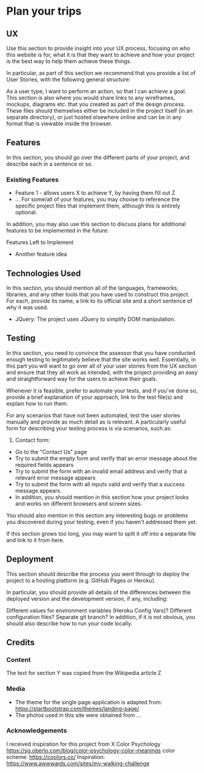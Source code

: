 # Plan your trips



## UX

Use this section to provide insight into your UX process, focusing on who this website is for, what it is that they want to achieve and how your project is the best way to help them achieve these things.

In particular, as part of this section we recommend that you provide a list of User Stories, with the following general structure:

As a user type, I want to perform an action, so that I can achieve a goal.
This section is also where you would share links to any wireframes, mockups, diagrams etc. that you created as part of the design process. These files should themselves either be included in the project itself (in an separate directory), or just hosted elsewhere online and can be in any format that is viewable inside the browser.


## Features
In this section, you should go over the different parts of your project, and describe each in a sentence or so.

### Existing Features
* Feature 1 - allows users X to achieve Y, by having them fill out Z
* ...
For some/all of your features, you may choose to reference the specific project files that implement them, although this is entirely optional.

In addition, you may also use this section to discuss plans for additional features to be implemented in the future:

Features Left to Implement
* Another feature idea

## Technologies Used
In this section, you should mention all of the languages, frameworks, libraries, and any other tools that you have used to construct this project. For each, provide its name, a link to its official site and a short sentence of why it was used.

* JQuery:
The project uses JQuery to simplify DOM manipulation.

## Testing
In this section, you need to convince the assessor that you have conducted enough testing to legitimately believe that the site works well. Essentially, in this part you will want to go over all of your user stories from the UX section and ensure that they all work as intended, with the project providing an easy and straightforward way for the users to achieve their goals.

Whenever it is feasible, prefer to automate your tests, and if you've done so, provide a brief explanation of your approach, link to the test file(s) and explain how to run them.

For any scenarios that have not been automated, test the user stories manually and provide as much detail as is relevant. A particularly useful form for describing your testing process is via scenarios, such as:

1. Contact form:
  -  Go to the "Contact Us" page
  - Try to submit the empty form and verify that an error message about the required fields appears
  - Try to submit the form with an invalid email address and verify that a relevant error message appears
  - Try to submit the form with all inputs valid and verify that a success message appears.
  - In addition, you should mention in this section how your project looks and works on different browsers and screen sizes.

You should also mention in this section any interesting bugs or problems you discovered during your testing, even if you haven't addressed them yet.

If this section grows too long, you may want to split it off into a separate file and link to it from here.

## Deployment
This section should describe the process you went through to deploy the project to a hosting platform (e.g. GitHub Pages or Heroku).

In particular, you should provide all details of the differences between the deployed version and the development version, if any, including:

Different values for environment variables (Heroku Config Vars)?
Different configuration files?
Separate git branch?
In addition, if it is not obvious, you should also describe how to run your code locally.

## Credits

### Content
The text for section Y was copied from the Wikipedia article Z
### Media
- The theme for the single page application is adapted from: https://startbootstrap.com/themes/landing-page/
- The photos used in this site were obtained from ...
### Acknowledgements
I received inspiration for this project from X
Color Psychology
https://sg.oberlo.com/blog/color-psychology-color-meanings
color scheme:
https://coolors.co/
Inspiration:
https://www.awwwards.com/sites/my-walking-challenge
